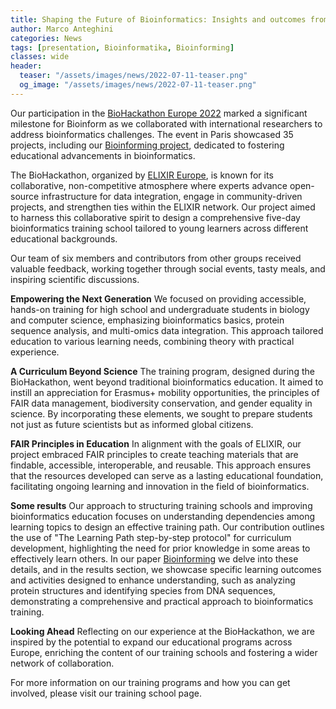 ```yaml
---
title: Shaping the Future of Bioinformatics: Insights and outcomes from BioHackathon Europe 2022
author: Marco Anteghini
categories: News
tags: [presentation, Bioinformatika, Bioinforming]
classes: wide
header:
  teaser: "/assets/images/news/2022-07-11-teaser.png"
  og_image: "/assets/images/news/2022-07-11-teaser.png"
---
```


Our participation in the [BioHackathon Europe 2022](https://biohackathon-europe.org/index.html)  marked a significant milestone for Bioinform as we collaborated with international researchers to address bioinformatics challenges. The event in Paris showcased 35 projects, including our [Bioinforming project](https://github.com/elixir-europe/biohackathon-projects-2022/tree/main/3), dedicated to fostering educational advancements in bioinformatics.

The BioHackathon, organized by [ELIXIR Europe](https://elixir-europe.org/), is known for its collaborative, non-competitive atmosphere where experts advance open-source infrastructure for data integration, engage in community-driven projects, and strengthen ties within the ELIXIR network. Our project aimed to harness this collaborative spirit to design a comprehensive five-day bioinformatics training school tailored to young learners across different educational backgrounds.

Our team of six members and contributors from other groups received valuable feedback, working together through social events, tasty meals, and inspiring scientific discussions.

**Empowering the Next Generation**
We focused on providing accessible, hands-on training for high school and undergraduate students in biology and computer science, emphasizing bioinformatics basics, protein sequence analysis, and multi-omics data integration. This approach tailored education to various learning needs, combining theory with practical experience.

**A Curriculum Beyond Science**
The training program, designed during the BioHackathon, went beyond traditional bioinformatics education. It aimed to instill an appreciation for Erasmus+ mobility opportunities, the principles of FAIR data management, biodiversity conservation, and gender equality in science. By incorporating these elements, we sought to prepare students not just as future scientists but as informed global citizens.

**FAIR Principles in Education**
In alignment with the goals of ELIXIR, our project embraced FAIR principles to create teaching materials that are findable, accessible, interoperable, and reusable. This approach ensures that the resources developed can serve as a lasting educational foundation, facilitating ongoing learning and innovation in the field of bioinformatics.

**Some results**
Our approach to structuring training schools and improving bioinformatics education focuses on understanding dependencies among learning topics to design an effective training path. Our contribution outlines the use of "The Learning Path step-by-step protocol" for curriculum development, highlighting the need for prior knowledge in some areas to effectively learn others. In our paper [Bioinforming](https://osf.io/preprints/biohackrxiv/p8n2t) we delve into these details, and in the results section, we showcase specific learning outcomes and activities designed to enhance understanding, such as analyzing protein structures and identifying species from DNA sequences, demonstrating a comprehensive and practical approach to bioinformatics training.

**Looking Ahead**
Reflecting on our experience at the BioHackathon, we are inspired by the potential to expand our educational programs across Europe, enriching the content of our training schools and fostering a wider network of collaboration.

For more information on our training programs and how you can get involved, please visit our training school page.
